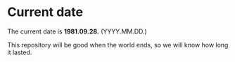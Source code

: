 # Current date

The current date is **1981.09.28.** (YYYY.MM.DD.)

This repository will be good when the world ends, so we will know how long it lasted.